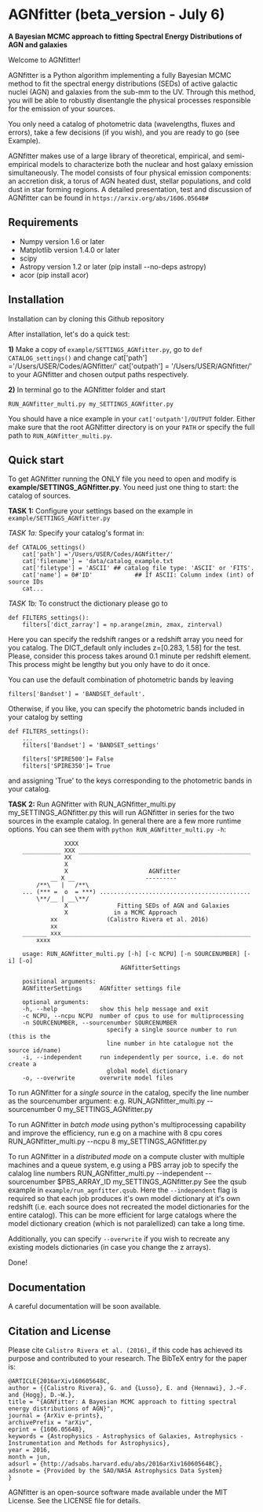 AGNfitter (beta_version - July 6)
========
**A Bayesian MCMC approach to fitting Spectral Energy Distributions of AGN and galaxies**

Welcome to AGNfitter! 

AGNfitter is a Python algorithm implementing a fully Bayesian MCMC method to fit the spectral energy distributions (SEDs) of active galactic nuclei (AGN) and galaxies from the sub-mm to the UV.
Through this method, you will be able to robustly disentangle the physical processes responsible for the emission of your sources.

You only need a catalog of photometric data (wavelengths, fluxes and errors), take a few decisions (if you wish), and you are ready to go (see Example).

AGNfitter makes use of a large library of theoretical, empirical, and semi-empirical models to characterize both the nuclear and host galaxy emission simultaneously. The model consists of four physical emission components: an accretion disk, a torus of AGN heated dust, stellar populations, and cold dust in star forming regions.  A detailed presentation, test and discussion of AGNfitter can be found in `https://arxiv.org/abs/1606.05648#`

Requirements
-------------

* Numpy version 1.6 or later
* Matplotlib version 1.4.0 or later
* scipy
* Astropy version 1.2 or later (pip install --no-deps astropy)
* acor (pip install acor)

Installation
----------------

Installation can by cloning this Github repository

After installation, let's do a quick test:

**1)** Make a copy of `example/SETTINGS_AGNfitter.py`, go to `def CATALOG_settings()` and change 
    cat['path'] ='/Users/USER/Codes/AGNfitter/'
    cat['outpath'] = '/Users/USER/AGNfitter/' 
to your AGNfitter and chosen output paths respectively.
    
    
**2)** In terminal go to the AGNfitter folder and start

    RUN_AGNfitter_multi.py my_SETTINGS_AGNfitter.py
    
You should have a nice example in your `cat['outpath']/OUTPUT` folder. Either make sure that the root AGNfitter directory is on your `PATH` or specify the full path to `RUN_AGNfitter_multi.py`.

Quick start
------------

To get AGNfitter running the ONLY file you need to open and modify is **example/SETTINGS_AGNfitter.py**.
You need just one thing to start: the catalog of sources.

**TASK 1:** Configure your settings based on the example in `example/SETTINGS_AGNfitter.py`

*TASK 1a:* Specify your catalog's format in:

    def CATALOG_settings()
        cat['path'] ='/Users/USER/Codes/AGNfitter/'
        cat['filename'] = 'data/catalog_example.txt
        cat['filetype'] = 'ASCII' ## catalog file type: 'ASCII' or 'FITS'. 
        cat['name'] = 0#'ID'            ## If ASCII: Column index (int) of source IDs
        cat...

*TASK 1b:* To construct the dictionary  please go to

    def FILTERS_settings():
        filters['dict_zarray'] = np.arange(zmin, zmax, zinterval)

Here you can specify the redshift ranges or a redshift array you need for you catalog.
The DICT_default only includes z=[0.283, 1.58] for the test. 
Please, consider this process takes around 0.1 minute per redshift element.
This process might be lengthy but you only have to do it once.

You can use the default combination of photometric bands by leaving

	filters['Bandset'] = 'BANDSET_default'.

Otherwise, if you like, you can specify the photometric bands included in your catalog by setting 

    def FILTERS_settings():
        ...
        filters['Bandset'] = 'BANDSET_settings' 
        
        filters['SPIRE500']= False
        filters['SPIRE350']= True        

and assigning 'True' to the keys corresponding to the photometric bands in your catalog.
    
    
**TASK 2:** Run AGNfitter with
    RUN_AGNfitter_multi.py my_SETTINGS_AGNfitter.py
this will run AGNfitter in series for the two sources in the example catalog. In general there are a few more runtime options. You can see them with `python RUN_AGNfitter_multi.py -h`:

              
                    XXXX
        ___________ XXX _________________________________________________
                    XX      
                    X     
                    X                       AGNfitter                     
                __ X __                    ---------                
            /**\   |   /**\                                          
        ... (*** =  o  = ***) ...........................................
            \**/__ | __\**/                                     
                    X              Fitting SEDs of AGN and Galaxies  
                    X             in a MCMC Approach 
                xx              (Calistro Rivera et al. 2016)    
                xx               
        _______ xxx______________________________________________________
            xxxx

        usage: RUN_AGNfitter_multi.py [-h] [-c NCPU] [-n SOURCENUMBER] [-i] [-o]
                                    AGNfitterSettings

        positional arguments:
        AGNfitterSettings     AGNfitter settings file

        optional arguments:
        -h, --help            show this help message and exit
        -c NCPU, --ncpu NCPU  number of cpus to use for multiprocessing
        -n SOURCENUMBER, --sourcenumber SOURCENUMBER
                                specify a single source number to run (this is the
                                line number in hte catalogue not the source id/name)
        -i, --independent     run independently per source, i.e. do not create a
                                global model dictionary
        -o, --overwrite       overwrite model files



To run AGNfitter for a *single source* in the catalog, specify the line number as the sourcenumber argument: e.g.
    RUN_AGNfitter_multi.py --sourcenumber 0 my_SETTINGS_AGNfitter.py

To run AGNfitter in *batch mode* using python's multiprocessing capability and improve the efficiency, run e.g on a machine with 8 cpu cores
    RUN_AGNfitter_multi.py --ncpu 8 my_SETTINGS_AGNfitter.py
    
To run AGNfitter in a *distributed mode* on a compute cluster with multiple machines and a queue system, e.g using a PBS array job to specify the calalog line numbers
    RUN_AGNfitter_multi.py --independent --sourcenumber $PBS_ARRAY_ID my_SETTINGS_AGNfitter.py
See the qsub example in `example/run_agnfitter.qsub`. Here the `--independent` flag is required so that each job produces it's own model dictionary at it's own redshift (i.e. each source does not recreated the model dictionaries for the entire catalog). This can be more efficient for large catalogs where the model dictionary creation (which is not paralellized) can take a long time.

Additionally, you can specify `--overwrite` if you wish to recreate any existing models dictionaries (in case you change the z arrays).

Done!

Documentation
----------------
A careful documentation will be soon available.

Citation and License
----------------
Please cite `Calistro Rivera et al. (2016)`_ if this code has achieved its purpose and contributed to your
research. 
The BibTeX entry for the paper is:

    @ARTICLE{2016arXiv160605648C,
    author = {{Calistro Rivera}, G. and {Lusso}, E. and {Hennawi}, J.~F. and {Hogg}, D.~W.},
    title = "{AGNfitter: A Bayesian MCMC approach to fitting spectral energy distributions of AGN}",
    journal = {ArXiv e-prints},
    archivePrefix = "arXiv",
    eprint = {1606.05648},
    keywords = {Astrophysics - Astrophysics of Galaxies, Astrophysics - Instrumentation and Methods for Astrophysics},
    year = 2016,
    month = jun,
    adsurl = {http://adsabs.harvard.edu/abs/2016arXiv160605648C},
    adsnote = {Provided by the SAO/NASA Astrophysics Data System}
    }



AGNfitter is an open-source software made available under the MIT License. See
the LICENSE file for details.
